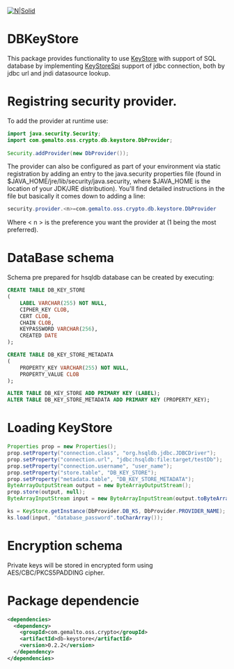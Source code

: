 [![N|Solid](https://www.gemalto.com/_catalogs/masterpage/Gemalto/assets/logo-gemalto-340x120.gif)](https://www.gemalto.com)

# DBKeyStore

This package provides functionality to use [KeyStore](https://docs.oracle.com/javase/7/docs/api/java/security/KeyStore.html) with support of SQL database by implementing [KeyStoreSpi](https://docs.oracle.com/javase/7/docs/api/java/security/KeyStoreSpi.html) support of jdbc connection, both by jdbc url and jndi datasource lookup.

# Registring security provider.

To add the provider at runtime use:

```java
import java.security.Security;
import com.gemalto.oss.crypto.db.keystore.DbProvider;
    
Security.addProvider(new DbProvider());
```
The provider can also be configured as part of your environment via static registration by adding an entry to the java.security properties file (found in $JAVA_HOME/jre/lib/security/java.security, where $JAVA_HOME is the location of your JDK/JRE distribution). You'll find detailed instructions in the file but basically it comes down to adding a line:
```java
security.provider.<n>=com.gemalto.oss.crypto.db.keystore.DbProvider
```
Where < n > is the preference you want the provider at (1 being the most preferred).

# DataBase schema

Schema pre prepared for hsqldb database can be created by executing:

``` sql
CREATE TABLE DB_KEY_STORE 
(
    LABEL VARCHAR(255) NOT NULL,
    CIPHER_KEY CLOB,
    CERT CLOB,
    CHAIN CLOB,
    KEYPASSWORD VARCHAR(256),
    CREATED DATE
);

CREATE TABLE DB_KEY_STORE_METADATA
(
    PROPERTY_KEY VARCHAR(255) NOT NULL,
    PROPERTY_VALUE CLOB
);

ALTER TABLE DB_KEY_STORE ADD PRIMARY KEY (LABEL);
ALTER TABLE DB_KEY_STORE_METADATA ADD PRIMARY KEY (PROPERTY_KEY);
```

# Loading KeyStore

```java
Properties prop = new Properties();
prop.setProperty("connection.class", "org.hsqldb.jdbc.JDBCDriver");
prop.setProperty("connection.url", "jdbc:hsqldb:file:target/testDb");
prop.setProperty("connection.username", "user_name");
prop.setProperty("store.table", "DB_KEY_STORE");
prop.setProperty("metadata.table", "DB_KEY_STORE_METADATA");
ByteArrayOutputStream output = new ByteArrayOutputStream();
prop.store(output, null);
ByteArrayInputStream input = new ByteArrayInputStream(output.toByteArray());

ks = KeyStore.getInstance(DbProvider.DB_KS, DbProvider.PROVIDER_NAME);
ks.load(input, "database_password".toCharArray());
```

# Encryption schema

Private keys will be stored in encrypted form using AES/CBC/PKCS5PADDING cipher.


# Package dependencie
```xml
<dependencies>
  <dependency>
    <groupId>com.gemalto.oss.crypto</groupId>
    <artifactId>db-keystore</artifactId>
    <version>0.2.2</version>
  </dependency>
</dependencies>

```